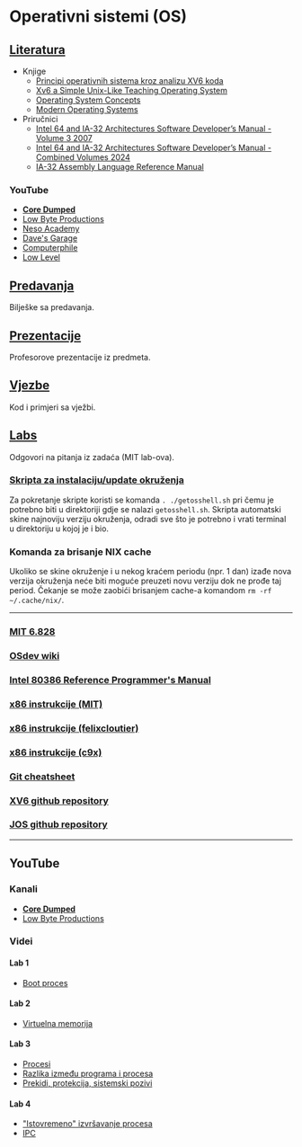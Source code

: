 Operativni sistemi (OS)
=======================

## [Literatura](./Literatura/)
- Knjige
  - [Principi operativnih sistema kroz analizu XV6 koda](./Literatura/Principi_operativnih_sistema_kroz_analizu_XV6_koda.pdf) 
  - [Xv6 a Simple Unix-Like Teaching Operating System](./Literatura/Xv6_a_Simple_Unix-Like_Teaching_Operating_System.pdf)   
  - [Operating System Concepts](./Literatura/Operating_System_Concepts.pdf)                          
  - [Modern Operating Systems](./Literatura/Modern_Operating_Systems.pdf)                           
- Priručnici
  - [Intel 64 and IA-32 Architectures Software Developer’s Manual - Volume 3 2007](./Literatura/IA32_Assembly_Language_Reference_Manual_Volume_3A_2007.pdf)
  - [Intel 64 and IA-32 Architectures Software Developer’s Manual - Combined Volumes 2024](./Literatura/IA32_Assembly_Language_Reference_Manual_Volume_Combined_Volumes_2024.pdf)
  - [IA-32 Assembly Language Reference Manual](./Literatura/IA-32_Assembly_Language_Reference_Manual.pdf)           

### YouTube
- [**Core Dumped**](https://www.youtube.com/@CoreDumpped)
- [Low Byte Productions](https://www.youtube.com/@LowByteProductions)
- [Neso Academy](https://www.youtube.com/@nesoacademy)
- [Dave's Garage](https://www.youtube.com/@DavesGarage)
- [Computerphile](https://www.youtube.com/@Computerphile)
- [Low Level](https://www.youtube.com/@LowLevelTV)

## [Predavanja](./Predavanja)
Bilješke sa predavanja.

## [Prezentacije](./Prezentacije)
Profesorove prezentacije iz predmeta.

## [Vjezbe](./Vjezbe)
Kod i primjeri sa vježbi.

## [Labs](./Lab)
Odgovori na pitanja iz zadaća (MIT lab-ova).

### [Skripta za instalaciju/update okruženja](./getosshell.sh)
Za pokretanje skripte koristi se komanda `. ./getosshell.sh` pri čemu je potrebno biti u direktoriji gdje se nalazi `getosshell.sh`.
Skripta automatski skine najnoviju verziju okruženja, odradi sve što je potrebno i vrati terminal u direktoriju u kojoj je i bio.

### Komanda za brisanje NIX cache
Ukoliko se skine okruženje i u nekog kraćem periodu (npr. 1 dan) izađe nova verzija okruženja neće biti moguće preuzeti novu verziju dok ne prođe taj period.
Čekanje se može zaobići brisanjem cache-a komandom `rm -rf ~/.cache/nix/`.

-------------------------

### [MIT 6.828](https://pdos.csail.mit.edu/6.828/2018/overview.html)

### [OSdev wiki](https://wiki.osdev.org/)

### [Intel 80386 Reference Programmer's Manual](https://pdos.csail.mit.edu/6.828/2018/readings/i386/toc.htm)

### [x86 instrukcije (MIT)](https://pdos.csail.mit.edu/6.828/2018/readings/i386/c17.htm)

### [x86 instrukcije (felixcloutier)](https://www.felixcloutier.com/x86/)

### [x86 instrukcije (c9x)](https://c9x.me/x86/)

### [Git cheatsheet](https://education.github.com/git-cheat-sheet-education.pdf)

### [XV6 github repository](https://github.com/mit-pdos/xv6-public)

### [JOS github repository](https://github.com/phlalx/jos)

-------------------------

## YouTube

### Kanali
- [**Core Dumped**](https://www.youtube.com/@CoreDumpped)
- [Low Byte Productions](https://www.youtube.com/@LowByteProductions)

### Videi

#### Lab 1
- [Boot proces](https://www.youtube.com/watch?v=KkenLT8S9Hs)

#### Lab 2
- [Virtuelna memorija](https://www.youtube.com/watch?v=A9WLYbE0p-I)

#### Lab 3
- [Procesi](https://www.youtube.com/watch?v=LDhoD4IVElk)
- [Razlika između programa i procesa](https://www.youtube.com/watch?v=7ge7u5VUSbE)
- [Prekidi, protekcija, sistemski pozivi](https://www.youtube.com/watch?v=H4SDPLiUnv4)

#### Lab 4
- ["Istovremeno" izvršavanje procesa](https://www.youtube.com/watch?v=3X93PnKRNUo)
- [IPC](https://www.youtube.com/watch?v=Y2mDwW2pMv4)
